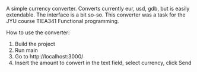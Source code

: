 A simple currency converter. Converts currently eur, usd, gdb, but is easily 
extendable. The interface is a bit so-so. This converter was a task for the JYU
course TIEA341 Functional programming.

How to use the converter:

1. Build the project
2. Run main
3. Go to http://localhost:3000/
4. Insert the amount to convert in the text field, select currency, click Send